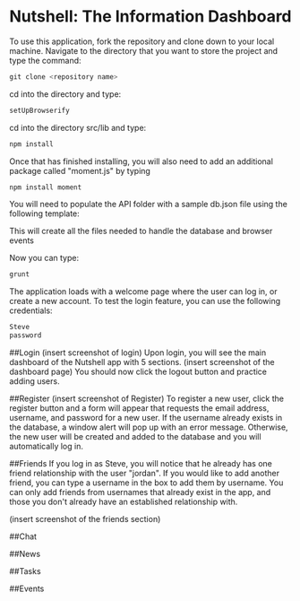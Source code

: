 # Nutshell: The Information Dashboard
<!-- syntax for loading images -->
<!-- ![Alt text](images/searchfield.jpg?raw=true "dashboard") -->

To use this application, fork the repository and clone down to your local machine.  Navigate to the directory that you want to store the project and type the command:

```js
git clone <repository name>
```
cd into the directory and type:
```js
setUpBrowserify
```
cd into the directory src/lib and type:
```js
npm install
```
Once that has finished installing, you will also need to add an additional package called "moment.js" by typing
```js
npm install moment
```

You will need to populate the API folder with a sample db.json file using the following template:
<!-- [here](./api/boilerplatedb.txt) -->

This will create all the files needed to handle the database and browser events

Now you can type:
```js
grunt
```
The application loads with a welcome page where the user can log in, or create a new account.  To test the login feature, you can use the following credentials:
```js
Steve
password
```


##Login
(insert screenshot of login)
Upon login, you will see the main dashboard of the Nutshell app with 5 sections.
(insert screenshot of the dashboard page)
You should now click the logout button and practice adding users.

##Register
(insert screenshot of Register)
To register a new user, click the register button and a form will appear that requests the email address, username, and password for a new user.  If the username already exists in the database, a window alert will pop up with an error message.  Otherwise, the new user will be created and added to the database and you will automatically log in.

##Friends
If you log in as Steve, you will notice that he already has one friend relationship with the user "jordan".  If you would like to add another friend, you can type a username in the box to add them by username.  You can only add friends from usernames that already exist in the app, and those you don't already have an established relationship with.

(insert screenshot of the friends section)
<!-- syntax for loading images -->
<!-- ![Alt text](images/searchfield.jpg?raw=true "dashboard") -->

##Chat

##News

##Tasks


##Events





